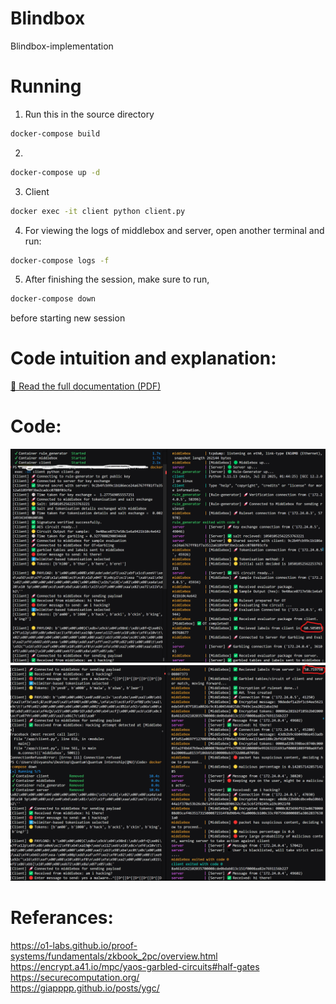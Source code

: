# Blindbox
Blindbox-implementation


# Running
1) Run this in the source directory  
```bash
docker-compose build
```
2) 
```bash
docker-compose up -d
```

3) Client 
```bash
docker exec -it client python client.py
```

4) For viewing the logs of middlebox and server, open another terminal and run:
```bash
docker-compose logs -f
```

5) After finishing the session, make sure to run, 
```bash
docker-compose down
```
before starting new session

# Code intuition and explanation:

[📄 Read the full documentation (PDF)](Blindbox.pdf)

# Code:
![Client takes 60 seconds for OT](image.png)
![Server takes 58 seconds for OT](image-1.png)
# Referances:
https://o1-labs.github.io/proof-systems/fundamentals/zkbook_2pc/overview.html  
https://encrypt.a41.io/mpc/yaos-garbled-circuits#half-gates  
https://securecomputation.org/  
https://giapppp.github.io/posts/ygc/  
